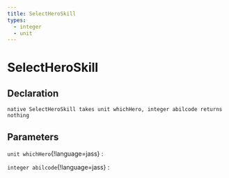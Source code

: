 ```yaml
---
title: SelectHeroSkill
types:
  - integer
  - unit
---
```


# SelectHeroSkill

## Declaration

```jass
native SelectHeroSkill takes unit whichHero, integer abilcode returns nothing
```

## Parameters
`unit whichHero`{!language=jass}
: 

`integer abilcode`{!language=jass}
: 
